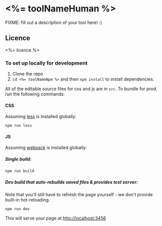 #  <%= toolNameHuman %>

FIXME: fill out a description of your tool here! :)

## Licence
<%= licence %>

### To set up locally for development

1. Clone the repo
2. `cd <%= toolNameNpm %>` and then `npm install` to install dependencies.

All of the editable source files for css and js are in `src`. To bundle for prod, run the following commands:

#### CSS

Assuming [less](http://lesscss.org/) is installed globally:

```
npm run less
```

#### JS

Assuming [webpack](https://webpack.js.org/) is installed globally:

##### Single build:
```
npm run build
```

##### Dev build that auto-rebuilds saved files & provides test server:
Note that you'll still have to refresh the page yourself - we don't provide built-in hot-reloading.
```
npm run dev
```

This will serve your page at [http://localhost:3456](http://localhost:3456)
